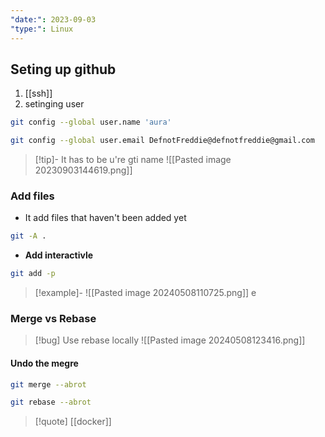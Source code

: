```yaml
---
"date:": 2023-09-03
"type:": Linux
---
```

## Seting up github 

1. [[ssh]] 
2. setinging user 
```bash
git config --global user.name 'aura'
```
```bash
git config --global user.email DefnotFreddie@defnotfreddie@gmail.com
```
>[!tip]- It has to be u're gti name
>![[Pasted image 20230903144619.png]]


### Add files 
- It add files that haven't   been added yet
```bash
git -A . 
```

- **Add interactivle**
```bash
git add -p 
```

>[!example]-
>![[Pasted image 20240508110725.png]]
e

###  Merge vs Rebase 
>[!bug] Use rebase locally 
![[Pasted image 20240508123416.png]]



#### Undo the megre 
```bash
git merge --abrot
```

```bash
git rebase --abrot
```


>[!quote] [[docker]]